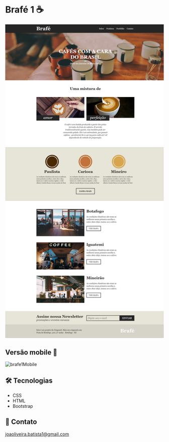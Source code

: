 
# Brafé 1 ☕

![brafe1](./.github/brafe1.png)

## Versão mobile 📱
![brafe1Mobile](./.github/brafe1-mobile.png)

## 🛠️ Tecnologias

- CSS
- HTML
- Bootstrap

## 💙 Contato

joaoliveira.batista1@gmail.com
